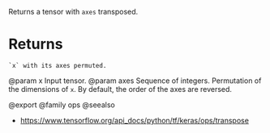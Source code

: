 Returns a tensor with `axes` transposed.

# Returns
    `x` with its axes permuted.

@param x Input tensor.
@param axes Sequence of integers. Permutation of the dimensions of `x`.
    By default, the order of the axes are reversed.

@export
@family ops
@seealso
+ <https://www.tensorflow.org/api_docs/python/tf/keras/ops/transpose>
